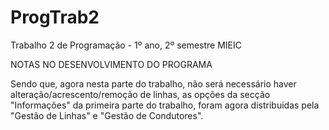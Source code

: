 # ProgTrab2
Trabalho 2 de Programação - 1º ano, 2º semestre MIEIC


NOTAS NO DESENVOLVIMENTO DO PROGRAMA

Sendo que, agora nesta parte do trabalho, não será necessário haver alteração/acrescento/remoção de linhas, as opções da secção "Informações" da primeira parte do trabalho, foram agora distribuidas pela "Gestão de Linhas" e "Gestão de Condutores".
